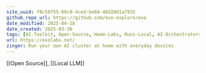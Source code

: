 ```yaml
---
site_uuid: f8c58f55-69c0-4ced-be84-48d28d1a7932
github_repo_url: https://github.com/exo-explore/exo
date_modified: 2025-04-18
date_created: 2025-03-30
tags: [AI-Toolkit, Open-Source, Home-Labs, Runs-Local, AI-Orchestrators]
url: https://exolabs.net/
zinger: Run your own AI cluster at home with everyday devices
---
```







[[Open Source]], [[Local LLM]]
